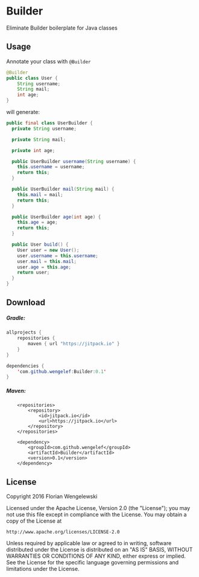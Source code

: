 # Builder

Eliminate Builder boilerplate for Java classes

## Usage

Annotate your class with `@Builder`

```java
@Builder
public class User {
    String username;
    String mail;
    int age;
}
```

will generate:

```java
public final class UserBuilder {
  private String username;

  private String mail;

  private int age;

  public UserBuilder username(String username) {
    this.username = username;
    return this;
  }

  public UserBuilder mail(String mail) {
    this.mail = mail;
    return this;
  }

  public UserBuilder age(int age) {
    this.age = age;
    return this;
  }

  public User build() {
    User user = new User();
    user.username = this.username;
    user.mail = this.mail;
    user.age = this.age;
    return user;
  }
}
```

## Download

##### Gradle:

```java
allprojects {
    repositories {
        maven { url "https://jitpack.io" }
    }
}
```

```java
dependencies {
    'com.github.wengelef:Builder:0.1'
}
```

##### Maven:

```
	<repositories>
		<repository>
		    <id>jitpack.io</id>
		    <url>https://jitpack.io</url>
		</repository>
	</repositories>
```

```
    <dependency>
        <groupId>com.github.wengelef</groupId>
        <artifactId>Builder</artifactId>
        <version>0.1</version>
    </dependency>
```

## License

Copyright 2016 Florian Wengelewski

Licensed under the Apache License, Version 2.0 (the "License");
you may not use this file except in compliance with the License.
You may obtain a copy of the License at

    http://www.apache.org/licenses/LICENSE-2.0

Unless required by applicable law or agreed to in writing, software
distributed under the License is distributed on an "AS IS" BASIS,
WITHOUT WARRANTIES OR CONDITIONS OF ANY KIND, either express or implied.
See the License for the specific language governing permissions and
limitations under the License.
